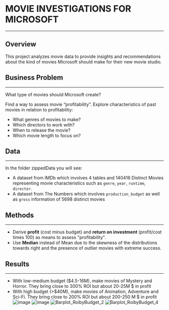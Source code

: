 # MOVIE INVESTIGATIONS FOR MICROSOFT
***
## Overview
This project analyzes movie data to provide insights and recommendations about the kind of movies Microsoft should make for their new movie studio.

## Business Problem
***
What type of movies should Microsoft create?

 Find a way to assess movie “profitability”.
 Explore characteristics of past movies in relation to profitability: 
 * What genres of movies to make?
 * Which directors to work with?
 * When to release the movie?
 * Which movie length to focus on?

## Data
***
In the folder zippedData you will see:
* A dataset from IMDb which involves 4 tables and 140416 Distinct Movies representing movie characteristics such as `genre`, `year`, `runtime`, `director`.
* A dataset from The Numbers which involves `production_budget` as well as `gross` information of 5698 distinct movies

## Methods
*** 
* Derive **profit** (cost minus budget) and **return on investment** (profit/cost times 100) as means to assess "profitability". 
* Use **Median** instead of Mean due to the skewness of the distributions towards right and the presence of outlier movies with extreme success.

## Results
***
* With low-medium budget ($4.5-16M), make movies of Mystery and Horror. They bring close to 300% ROI but about 20-25M $ in profit
* With high budget (>$40M), make movies of Animation, Adventure and Sci-Fi. They bring close to 200% ROI but about 200-250 M $ in profit
![image](https://user-images.githubusercontent.com/61121277/167764440-28e26fc9-fa91-487d-b8b9-9ff96c99deca.png)
![image](https://user-images.githubusercontent.com/61121277/167764375-bcabd23b-eded-47f3-a99f-accb3d248288.png)
![Barplot_RoibyBudget_2](https://user-images.githubusercontent.com/61121277/167764190-3d3c98ea-467d-4f43-af94-1fe03a88f232.png)
![Barplot_RoibyBudget_4](https://user-images.githubusercontent.com/61121277/167764199-a1bfa278-e86c-43ba-ad83-46d8816ec952.png)


